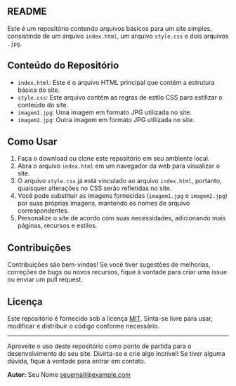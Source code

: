 ## README

Este é um repositório contendo arquivos básicos para um site simples, consistindo de um arquivo `index.html`, um arquivo `style.css` e dois arquivos `.jpg`.

## Conteúdo do Repositório

- `index.html`: Este é o arquivo HTML principal que contém a estrutura básica do site.
- `style.css`: Este arquivo contém as regras de estilo CSS para estilizar o conteúdo do site.
- `imagem1.jpg`: Uma imagem em formato JPG utilizada no site.
- `imagem2.jpg`: Outra imagem em formato JPG utilizada no site.

## Como Usar

1. Faça o download ou clone este repositório em seu ambiente local.
2. Abra o arquivo `index.html` em um navegador da web para visualizar o site.
3. O arquivo `style.css` já está vinculado ao arquivo `index.html`, portanto, quaisquer alterações no CSS serão refletidas no site.
4. Você pode substituir as imagens fornecidas (`imagem1.jpg` e `imagem2.jpg`) por suas próprias imagens, mantendo os nomes de arquivo correspondentes.
5. Personalize o site de acordo com suas necessidades, adicionando mais páginas, recursos e estilos.

## Contribuições

Contribuições são bem-vindas! Se você tiver sugestões de melhorias, correções de bugs ou novos recursos, fique à vontade para criar uma issue ou enviar um pull request.

## Licença

Este repositório é fornecido sob a licença [MIT](https://opensource.org/licenses/MIT). Sinta-se livre para usar, modificar e distribuir o código conforme necessário.

---

Aproveite o uso deste repositório como ponto de partida para o desenvolvimento do seu site. Divirta-se e crie algo incrível! Se tiver alguma dúvida, fique à vontade para entrar em contato.

**Autor:** Seu Nome <seuemail@example.com>
